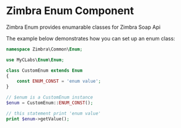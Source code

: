 Zimbra  Enum Component
=====================
Zimbra Enum provides enumarable classes for Zimbra Soap Api

The example below demonstrates how you can set up an enum class:
```php
namespace Zimbra\Common\Enum;

use MyCLabs\Enum\Enum;

class CustomEnum extends Enum
{
    const ENUM_CONST = 'enum value';
}

// $enum is a CustomEnum instance
$enum = CustomEnum::ENUM_CONST();

// this statement print 'enum value'
print $enum->getValue();

```
